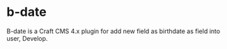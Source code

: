 # b-date
B-date is a Craft CMS 4.x plugin for add new field as birthdate as field into user, Develop.
